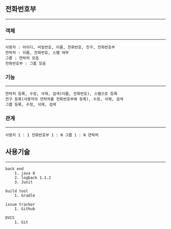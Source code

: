 ## 전화번호부
----

### 객체
----
```
사용자 : 아이디, 비밀번호, 이름, 전화번호, 친구, 전화번호부
연락처 : 이름, 전화번호, 스팸 여부
그룹 : 연락처 모음
전화번호부 : 그룹 모음
```

### 기능
----
```
연락처 등록, 수정, 삭제, 검색(이름, 전화번호), 스팸으로 등록
친구 등록(사용자의 연락처를 전화번호부에 등록), 수정, 삭제, 검색
그룹 등록, 수정, 삭제, 검색
```

### 관계
----
```
사용자 1 : 1 전화번호부 1 : N 그룹 1 : N 연락처
```

## 사용기술
----
```
back end
	1. java 8
	2. logback 1.1.2
	3. Junit
```
```
build tool
	1. Gradle
```
```
issue tracker
	1. Github
```
```
DVCS
	1. Git
```